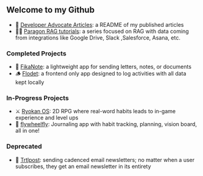 ## Welcome to my Github
- 💁 [Developer Advocate Articles](https://github.com/jackmuva/developer-advocate-articles/blob/main/README.md): a README of my published articles
- 👨‍🏫 [Paragon RAG tutorials](https://github.com/useparagon/rag-tutorials): a series focused on RAG with data coming from integrations like Google Drive, Slack ,Salesforce, Asana, etc.

### Completed Projects
- 💌 [FikaNote](https://fikanote.com): a lightweight app for sending letters, notes, or documents
- 🪵 [Flodet](https://flodet.com): a frontend only app designed to log activities with all data kept locally

### In-Progress Projects
- ⚔️ [Ryokan OS](https://github.com/jackmuva/ryokan-os): 2D RPG where real-word habits leads to in-game experience and level ups
- 🎡 [flywheelfly](https://github.com/jackmuva/flywheelfly): Journaling app with habit tracking, planning, vision board, all in one!

### Deprecated
 - 🐢 [Trtlpost](https://trtlpost.com): sending cadenced email newsletters; no matter when a user subscribes, they get an email newsletter in its entirety
  
